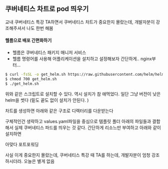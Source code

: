 ## 쿠버네티스 차트로 pod 띄우기

교내 쿠버네티스 특강 TA하면서 쿠버네티스 차트가 중요한지 몰랐는데, 개발자분이 강조해주셔서 나도 한번 해봄

#### 헬름으로 배포 간편화하기
- 헬름은 쿠버네티스 패키지 매니저 서비스 
- 헬름 명령어를 사용해 어플리케이션을 설치하고 설정해보자 간단하게.. nginx부터...

```bash
$ curl -fsSL -o get_helm.sh https://raw.githubusercontent.com/helm/helm/main/scripts/get-helm-3
$ chmod 700 get_helm.sh
$ ./get_helm.sh
```

위와 같은 스크립트로 설치할 수 있다.
역시 설치가 참 애먹었다. 일단 그냥 버전이 낮은 helm을 썻다
(밑도 끝도 없이 설치가 안된다. )

차트를 생성하면 아래와 같은 구조로 디렉터리를 다운받는다

구체적인건 생략하고 values.yaml파일을 중심으로 템플릿 폴더 아래의 파일들과 결합해서 실제 쿠버네티스 파드를 띄우는 것 같다. 간단하게 리소느만 부여하고 아래와 같이 설치하면

아맞다 포트포워딩

사실 이게 중요한지 몰랐는데, 쿠버네티스 특강 때 TA를 하는데, 개발자분이 엄청 강조하시더라. 오늘은 별게 없음
